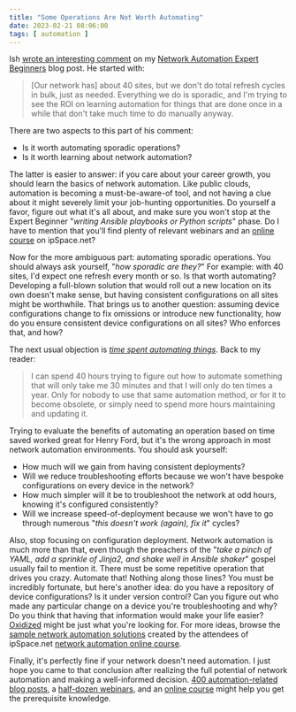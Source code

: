 ```yaml
---
title: "Some Operations Are Not Worth Automating"
date: 2023-02-21 08:06:00
tags: [ automation ]
---
```

Ish [wrote an interesting comment](https://blog.ipspace.net/2023/01/network-automation-expert-beginners.html#1661) on my [Network Automation Expert Beginners](https://blog.ipspace.net/2023/01/network-automation-expert-beginners.html) blog post. He started with:

> [Our network has] about 40 sites, but we don't do total refresh cycles in bulk, just as needed. Everything we do is sporadic, and I'm trying to see the ROI on learning automation for things that are done once in a while that don't take much time to do manually anyway.

There are two aspects to this part of his comment:
<!--more-->
* Is it worth automating sporadic operations?
* Is it worth learning about network automation?

The latter is easier to answer: if you care about your career growth, you should learn the basics of network automation. Like public clouds, automation is becoming a must-be-aware-of tool, and not having a clue about it might severely limit your job-hunting opportunities. Do yourself a favor, figure out what it's all about, and make sure you won't stop at the Expert Beginner "_writing Ansible playbooks or Python scripts_" phase. Do I have to mention that you'll find plenty of relevant webinars and an [online course](https://www.ipspace.net/Building_Network_Automation_Solutions) on ipSpace.net?

Now for the more ambiguous part: automating sporadic operations. You should always ask yourself, "_how sporadic are they?_" For example: with 40 sites, I'd expect one refresh every month or so. Is that worth automating? Developing a full-blown solution that would roll out a new location on its own doesn't make sense, but having consistent configurations on all sites might be worthwhile. That brings us to another question: assuming device configurations change to fix omissions or introduce new functionality, how do you ensure consistent device configurations on all sites? Who enforces that, and how?

The next usual objection is *[time spent automating things](https://xkcd.com/1319/)*. Back to my reader:

> I can spend 40 hours trying to figure out how to automate something that will only take me 30 minutes and that I will only do ten times a year. Only for nobody to use that same automation method, or for it to become obsolete, or simply need to spend more hours maintaining and updating it.

Trying to evaluate the benefits of automating an operation based on time saved worked great for Henry Ford, but it's the wrong approach in most network automation environments. You should ask yourself:

-   How much will we gain from having consistent deployments?
-   Will we reduce troubleshooting efforts because we won't have bespoke configurations on every device in the network?
-   How much simpler will it be to troubleshoot the network at odd hours, knowing it's configured consistently?
-   Will we increase speed-of-deployment because we won't have to go through numerous "_this doesn't work (again), fix it_" cycles?

Also, stop focusing on configuration deployment. Network automation is much more than that, even though the preachers of the "*take a pinch of YAML, add a sprinkle of Jinja2, and shake well in Ansible shaker*" gospel usually fail to mention it. There must be some repetitive operation that drives you crazy. Automate that! Nothing along those lines? You must be incredibly fortunate, but here's another idea: do you have a repository of device configurations? Is it under version control? Can you figure out who made any particular change on a device you're troubleshooting and why? Do you think that having that information would make your life easier? [Oxidized](https://github.com/ytti/oxidized) might be just what you're looking for. For more ideas, browse the [sample network automation solutions](https://www.ipspace.net/NetAutSol/Solutions) created by the attendees of ipSpace.net [network automation online course](https://www.ipspace.net/Building_Network_Automation_Solutions).

Finally, it's perfectly fine if your network doesn't need automation. I just hope you came to that conclusion after realizing the full potential of network automation and making a well-informed decision. [400 automation-related blog posts](https://blog.ipspace.net/tag/automation.html), a [half-dozen webinars](https://www.ipspace.net/Roadmap/Network_Automation_webinars), and an [online course](https://www.ipspace.net/Building_Network_Automation_Solutions) might help you get the prerequisite knowledge.
